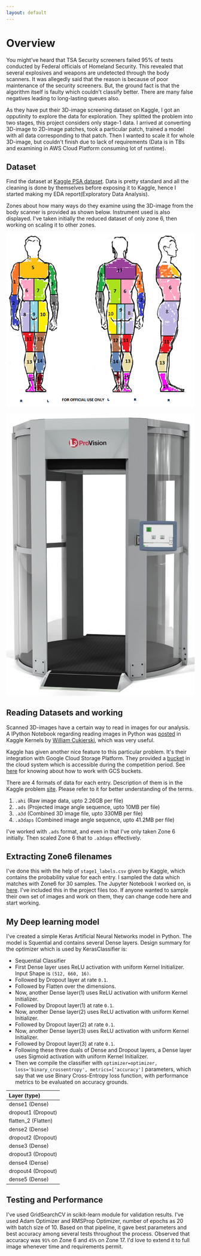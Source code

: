 ```yaml
---
layout: default
---
```


# Overview

You might've heard that TSA Security screeners failed 95% of tests conducted by Federal officials of Homeland Security. This revealed that several explosives and weapons are undetected through the body scanners. It was allegedly said that the reason is because of poor maintenance of the security screeners. But, the ground fact is that the algorithm itself is faulty which couldn't classify better. There are many false negatives leading to long-lasting queues also. 

As they have put their 3D-image screening dataset on Kaggle, I got an opputinity to explore the data for exploration. They splitted the problem into two stages, this project considers only stage-1 data. I arrived at converting 3D-image to 2D-image patches, took a particular patch, trained a model with all data corresponding to that patch. Then I wanted to scale it for whole 3D-image, but couldn't finish due to lack of requirements (Data is in TBs and examining in AWS Cloud Platform consuming lot of runtime).

## Dataset

Find the dataset at [Kaggle PSA dataset](https://www.kaggle.com/c/passenger-screening-algorithm-challenge/data). Data is pretty standard and all the cleaning is  done by themselves before exposing it to Kaggle, hence I started making my EDA report(Exploratory Data Analysis). 

Zones about how many ways do they examine using the 3D-image from the body scanner is provided as shown below. Instrument used is also displayed. I've taken initially the reduced dataset of only zone 6, then working on scaling it to other zones.

![body_zones](https://github.com/TejasReddy9/psa_homeland/blob/master/body_zones.png?raw=true)

![instrument](https://github.com/TejasReddy9/psa_homeland/blob/master/millimeter_scanner.jpg?raw=true)

## Reading Datasets and working

Scanned 3D-images have a certain way to read in images for our analysis. A IPython Notebook regarding reading images in Python was [posted](https://www.kaggle.com/wcukierski/reading-images) in Kaggle Kernels by [William Cukierski](https://www.kaggle.com/wcukierski), which was very useful.

Kaggle has given another nice feature to this particular problem. It's their integration with Google Cloud Storage Platform. They provided a [bucket](https://storage.cloud.google.com/kaggle-tsa-stage1/) in the cloud system which is accessible during the competition period. See [here](https://cloud.google.com/compute/docs/disks/gcs-buckets) for knowing about how to work with GCS buckets.

There are 4 formats of data for each entry. Description of them is in the Kaggle problem [site](https://www.kaggle.com/c/passenger-screening-algorithm-challenge/data). Please refer to it for better understanding of the terms.
1.  `.ahi` (Raw image data, upto 2.26GB per file)
2.  `.ads` (Projected image angle sequence, upto 10MB per file)
3.  `.a3d` (Combined 3D image file, upto 330MB per file)
4.  `.a3daps` (Combined image angle sequence, upto 41.2MB per file)

I've worked with `.ads` format, and even in that I've only taken Zone 6 initially. Then scaled Zone 6 that to `.a3daps` effectively.

## Extracting Zone6 filenames

I've done this with the help of `stage1_labels.csv` given by Kaggle, which contains the probability value for each entry. I sampled the data which matches with Zone6 for 30 samples. The Jupyter Notebook I worked on, is [here](https://github.com/TejasReddy9/psa_homeland/blob/master/lables_.ipynb). I've included this in the project files too. If anyone wanted to sample their own set of images and work on them, they can change code here and start working.

## My Deep learning model

I've created a simple Keras Artificial Neural Networks model in Python. The model is Squential and contains several Dense layers. Design summary for the optimizer which is used by KerasClassifier is:
*   Sequential Classifier
*   First Dense layer uses ReLU activation with uniform Kernel Initializer. Input Shape is `(512, 660, 16)`. 
*   Followed by Dropout layer at rate `0.1`.
*   Followed by Flatten over the dimensions.
*   Now, another Dense layer(1) uses ReLU activation with uniform Kernel Initializer.
*   Followed by Dropout layer(1) at rate `0.1`.
*   Now, another Dense layer(2) uses ReLU activation with uniform Kernel Initializer.
*   Followed by Dropout layer(2) at rate `0.1`.
*   Now, another Dense layer(3) uses ReLU activation with uniform Kernel Initializer.
*   Followed by Dropout layer(3) at rate `0.1`.
*   Following these three duals of Dense and Dropout layers, a Dense layer uses Sigmoid activation with uniform Kernel Initializer.
*   Then we compile the classifier with `optimizer=optimizer, loss='binary_crossentropy', metrics=['accuracy']` parameters, which say that we use Binary Cross-Entropy loss function, with performance metrics to be evaluated on accuracy grounds.

| Layer (type)                     | 
|:---------------------------------|
| dense1 (Dense)                   | 
| dropout1 (Dropout)               | 
| flatten_2 (Flatten)              | 
| dense2 (Dense)                   | 
| dropout2 (Dropout)               | 
| dense3 (Dense)                   | 
| dropout3 (Dropout)               | 
| dense4 (Dense)                   | 
| dropout4 (Dropout)               | 
| dense5 (Dense)                   | 


## Testing and Performance

I've used GridSearchCV in scikit-learn module for validation results. I've used Adam Optimizer and RMSProp Optimizer, number of epochs as 20 with batch size of 10. Based on that pipeline, it gave best parameters and best accuracy among several tests throughout the process. Observed that accuracy was `91%` on Zone 6 and `45%` on Zone 17. I'd love to extend it to full image whenever time and requirements permit.
